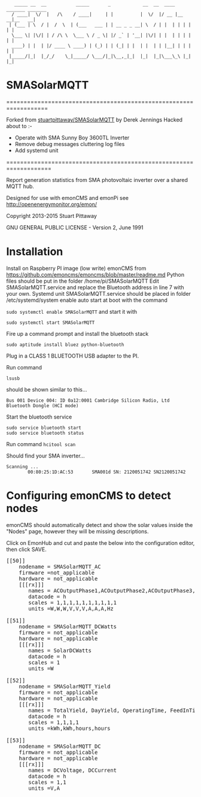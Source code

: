 ```
   _____ __  __           _____       _            __  __  ____ _______ _______ 
  / ____|  \/  |   /\    / ____|     | |          |  \/  |/ __ |__   __|__   __|
 | (___ | \  / |  /  \  | (___   ___ | | __ _ _ __| \  / | |  | | | |     | |   
  \___ \| |\/| | / /\ \  \___ \ / _ \| |/ _` | '__| |\/| | |  | | | |     | |   
  ____) | |  | |/ ____ \ ____) | (_) | | (_| | |  | |  | | |__| | | |     | |   
 |_____/|_|  |_/_/    \_|_____/ \___/|_|\__,_|_|  |_|  |_|\___\_\ |_|     |_|   
```
 

# SMASolarMQTT
==================================================================

Forked from [stuartpittaway/SMASolarMQTT](https://github.com/stuartpittaway/SMASolarMQTT) by Derek Jennings
Hacked about to :-
* Operate with SMA Sunny Boy 3600TL Inverter
* Remove debug messages cluttering log files
* Add systemd unit

===================================================================

Report generation statistics from SMA photovoltaic inverter over a shared MQTT hub.  

Designed for use with emonCMS and emonPi see http://openenergymonitor.org/emon/

Copyright 2013-2015 Stuart Pittaway

GNU GENERAL PUBLIC LICENSE -  Version 2, June 1991



# Installation

Install on Raspberry PI image (low write) emonCMS from https://github.com/emoncms/emoncms/blob/master/readme.md
Python files should be put in the folder /home/pi/SMASolarMQTT
Edit SMASolarMQTT.service and replace the Bluetooth address in line 7 with your own.
Systemd unit SMASolarMQTT.service should be placed in folder /etc/systemd/system  enable auto start at boot with the command

`sudo systemctl enable SMASolarMQTT` and start it with

`sudo systemctl start SMASolarMQTT`

Fire up a command prompt and install the bluetooth stack

`sudo aptitude install bluez python-bluetooth`

Plug in a CLASS 1 BLUETOOTH USB adapter to the PI.

Run command

`lsusb`

should be shown similar to this...

`Bus 001 Device 004: ID 0a12:0001 Cambridge Silicon Radio, Ltd Bluetooth Dongle (HCI mode)`

Start the bluetooth service
```
sudo service bluetooth start
sudo service bluetooth status
```

Run command `hcitool scan`

Should find your SMA inverter...
```
Scanning ...
        00:80:25:1D:AC:53       SMA001d SN: 2120051742 SN2120051742
```		
	
# Configuring emonCMS to detect nodes

emonCMS should automatically detect and show the solar values inside the "Nodes" page, however they will be missing descriptions.

Click on EmonHub and cut and paste the below into the configuration editor, then click SAVE.

<pre>
[[50]]
    nodename = SMASolarMQTT_AC
    firmware =not_applicable
    hardware = not_applicable
    [[[rx]]]
       names = ACOutputPhase1,ACOutputPhase2,ACOutputPhase3,ACLineVoltagePhase1,ACLineVoltagePhase2,ACLineVoltagePhase3,ACLineCurrentPhase1,ACLineCurrentPhase2,ACLineCurrentPhase3,ACGridFrequency
       datacode = h
       scales = 1,1,1,1,1,1,1,1,1,1
       units =W,W,W,V,V,V,A,A,A,Hz

[[51]]
    nodename = SMASolarMQTT_DCWatts
    firmware = not_applicable
    hardware = not_applicable
    [[[rx]]]
       names = SolarDCWatts
       datacode = h
       scales = 1
       units =W

[[52]]
    nodename = SMASolarMQTT_Yield
    firmware = not_applicable
    hardware = not_applicable
    [[[rx]]]
       names = TotalYield, DayYield, OperatingTime, FeedInTime
       datacode = h
       scales = 1,1,1,1
       units =kWh,kWh,hours,hours

[[53]]
    nodename = SMASolarMQTT_DC
    firmware = not_applicable
    hardware = not_applicable
    [[[rx]]]
       names = DCVoltage, DCCurrent
       datacode = h
       scales = 1,1
       units =V,A
</pre>
